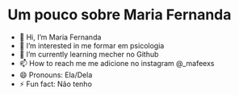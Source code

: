# Um pouco sobre Maria Fernanda

- 👋 Hi, I’m Maria Fernanda
- 👀 I’m interested in me formar em psicologia
- 🌱 I’m currently learning mecher no Github
- 📫 How to reach me me adicione no instagram @_mafeexs
- 😄 Pronouns: Ela/Dela
- ⚡ Fun fact: Não tenho

<!---
mafee31/mafee31 is a ✨ special ✨ repository because its `README.md` (this file) appears on your GitHub profile.
You can click the Preview link to take a look at your changes.
--->
